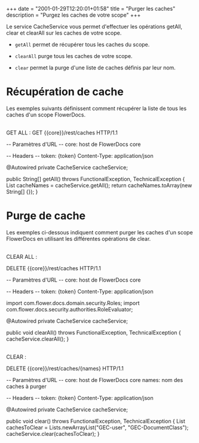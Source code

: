 +++
date = "2001-01-29T12:20:01+01:58"
title = "Purger les caches"
description = "Purgez les caches de votre scope"
+++

Le service CacheService vous permet d'effectuer les opérations getAll, clear et clearAll sur les caches de votre scope.

* `getAll` permet de récupérer tous les caches du scope.

* `clearAll` purge tous les caches de votre scope.

* `clear` permet la purge d'une liste de caches définis par leur nom.

# Récupération de cache

Les exemples suivants définissent comment récupérer la liste de tous les caches d'un scope FlowerDocs.

<br/>
GET ALL :
GET {{core}}/rest/caches HTTP/1.1

-- Paramètres d'URL --
core: host de FlowerDocs core

-- Headers --
token: {token}
Content-Type: application/json

@Autowired
private CacheService cacheService;

public String[] getAll() throws FunctionalException, TechnicalException
{
	List<String> cacheNames = cacheService.getAll();
	return cacheNames.toArray(new String[] {});
}

# Purge de cache

Les exemples ci-dessous indiquent comment purger les caches d'un scope FlowerDocs en utilisant les différentes opérations de clear.

<br/>
CLEAR ALL :

DELETE {{core}}/rest/caches HTTP/1.1

-- Paramètres d'URL --
core: host de FlowerDocs core

-- Headers --
token: {token}
Content-Type: application/json

import com.flower.docs.domain.security.Roles;
import com.flower.docs.security.authorities.RoleEvaluator;

@Autowired
private CacheService cacheService;

public void clearAll() throws FunctionalException, TechnicalException
{
	cacheService.clearAll();
}

<br/>
CLEAR :

DELETE {{core}}/rest/caches/{names} HTTP/1.1

-- Paramètres d'URL --
core: host de FlowerDocs core
names: nom des caches à purger

-- Headers --
token: {token}
Content-Type: application/json

@Autowired
private CacheService cacheService;

public void clear() throws FunctionalException, TechnicalException
    {
        List<String> cachesToClear = Lists.newArrayList("GEC-user", "GEC-DocumentClass");
        cacheService.clear(cachesToClear);
    }

